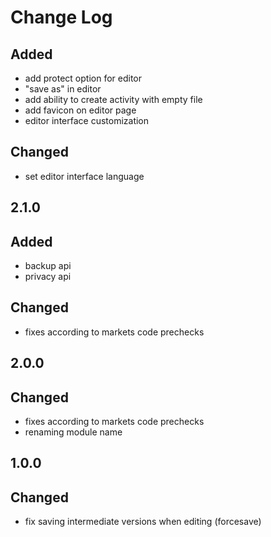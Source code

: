 # Change Log

## Added
- add protect option for editor
- "save as" in editor
- add ability to create activity with empty file
- add favicon on editor page
- editor interface customization

## Changed
- set editor interface language

## 2.1.0
## Added
- backup api
- privacy api

## Changed
- fixes according to markets code prechecks

## 2.0.0
## Changed
- fixes according to markets code prechecks
- renaming module name

## 1.0.0
## Changed
- fix saving intermediate versions when editing (forcesave)
